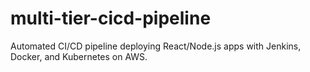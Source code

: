 # multi-tier-cicd-pipeline
Automated CI/CD pipeline deploying React/Node.js apps with Jenkins, Docker, and Kubernetes on AWS.
